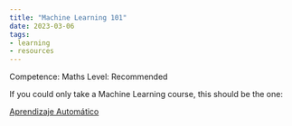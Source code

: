 ```yaml
---
title: "Machine Learning 101"
date: 2023-03-06
tags: 
- learning
- resources
---
```


Competence: Maths
Level: Recommended

If you could only take a Machine Learning course, this should be the one:

[Aprendizaje Automático](https://es.coursera.org/learn/machine-learning)